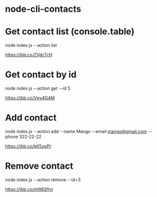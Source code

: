 # node-cli-contacts

# Get contact list (console.table)
node index.js --action list

https://ibb.co/ZVdcTcH

# Get contact by id
node index.js --action get --id 5

https://ibb.co/Vpy4G4M

# Add contact
node index.js --action add --name Mango --email mango@gmail.com --phone 322-22-22

https://ibb.co/kK5zpPt


# Remove contact
node index.js --action remove --id=3

https://ibb.co/mtMQfhn
